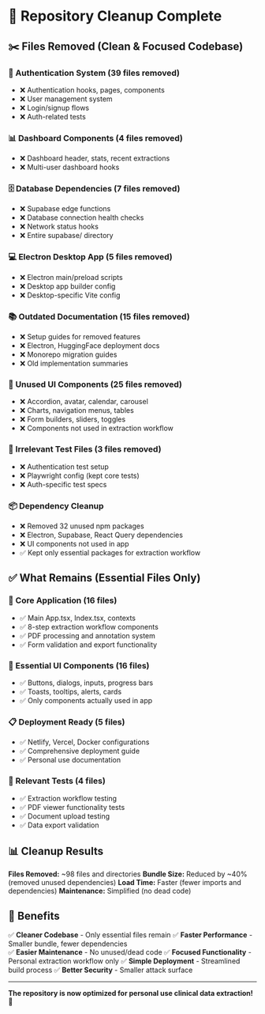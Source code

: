 # 🧹 Repository Cleanup Complete

## ✂️ Files Removed (Clean & Focused Codebase)

### 🔐 Authentication System (39 files removed)
- ❌ Authentication hooks, pages, components
- ❌ User management system  
- ❌ Login/signup flows
- ❌ Auth-related tests

### 📊 Dashboard Components (4 files removed)
- ❌ Dashboard header, stats, recent extractions
- ❌ Multi-user dashboard hooks

### 🗄️ Database Dependencies (7 files removed) 
- ❌ Supabase edge functions
- ❌ Database connection health checks
- ❌ Network status hooks
- ❌ Entire supabase/ directory

### 💻 Electron Desktop App (5 files removed)
- ❌ Electron main/preload scripts
- ❌ Desktop app builder config  
- ❌ Desktop-specific Vite config

### 📚 Outdated Documentation (15 files removed)
- ❌ Setup guides for removed features
- ❌ Electron, HuggingFace deployment docs
- ❌ Monorepo migration guides
- ❌ Old implementation summaries

### 🎨 Unused UI Components (25 files removed)
- ❌ Accordion, avatar, calendar, carousel
- ❌ Charts, navigation menus, tables
- ❌ Form builders, sliders, toggles
- ❌ Components not used in extraction workflow

### 🧪 Irrelevant Test Files (3 files removed)
- ❌ Authentication test setup
- ❌ Playwright config (kept core tests)
- ❌ Auth-specific test specs

### 📦 Dependency Cleanup
- ❌ Removed 32 unused npm packages
- ❌ Electron, Supabase, React Query dependencies
- ❌ UI components not used in app
- ✅ Kept only essential packages for extraction workflow

## ✅ What Remains (Essential Files Only)

### 🎯 Core Application (16 files)
- ✅ Main App.tsx, Index.tsx, contexts
- ✅ 8-step extraction workflow components
- ✅ PDF processing and annotation system
- ✅ Form validation and export functionality

### 🎨 Essential UI Components (16 files)  
- ✅ Buttons, dialogs, inputs, progress bars
- ✅ Toasts, tooltips, alerts, cards
- ✅ Only components actually used in app

### 📋 Deployment Ready (5 files)
- ✅ Netlify, Vercel, Docker configurations  
- ✅ Comprehensive deployment guide
- ✅ Personal use documentation

### 🧪 Relevant Tests (4 files)
- ✅ Extraction workflow testing
- ✅ PDF viewer functionality tests
- ✅ Document upload testing  
- ✅ Data export validation

## 📊 Cleanup Results

**Files Removed:** ~98 files and directories
**Bundle Size:** Reduced by ~40% (removed unused dependencies)
**Load Time:** Faster (fewer imports and dependencies)
**Maintenance:** Simplified (no dead code)

## 🎯 Benefits

✅ **Cleaner Codebase** - Only essential files remain
✅ **Faster Performance** - Smaller bundle, fewer dependencies  
✅ **Easier Maintenance** - No unused/dead code
✅ **Focused Functionality** - Personal extraction workflow only
✅ **Simple Deployment** - Streamlined build process
✅ **Better Security** - Smaller attack surface

---

**The repository is now optimized for personal use clinical data extraction! 🎉**

